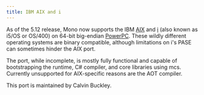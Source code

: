 ```yaml
---
title: IBM AIX and i
---
```


As of the 5.12 release, Mono now supports the IBM [AIX](https://en.wikipedia.org/wiki/IBM_AIX) and [i](https://en.wikipedia.org/wiki/IBM_i) (also known as i5/OS or OS/400) on 64-bit big-endian [PowerPC](/docs/about-mono/supported-platforms/powerpc/). These wildly different operating systems are binary compatible, although limitations on i's PASE can sometimes hinder the AIX port.

The port, while incomplete, is mostly fully functional and capable of bootstrapping the runtime, C# compiler, and core libraries using mcs. Currently unsupported for AIX-specific reasons are the AOT compiler.

This port is maintained by Calvin Buckley.

